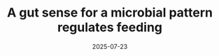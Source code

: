 ---
title: "A gut sense for a microbial pattern regulates feeding"
authors:
  - Winston W. Liu
  - Naama Reicher
  - Emily Alway
  - Laura E. Rupprecht
  - Peter Weng
  - Chloe Schaefgen
  - Marguerita E. Klein
  - Jorge A. Villalobos
  - Carlos Puerto-Hernandez
  - Yolanda Graciela Kiesling Altún
  - Amanda Carbajal
  - José Alfredo Aguayo-Guerrero
  - Alam Coss
  - Atharva Sahasrabudhe
  - Polina Anikeeva
  - Alan de Araujo
  - Avnika Bali
  - Guillaume de Lartigue
  - Elvi Gil-Lievana
  - Ranier Gutierrez
  - Edward A. Miao
  - John F. Ra wls
  - M. Maya Kaelberer
  - Diego V. Bohórquez
publication: "Nature"
publication_types: ["0"]
featured: false
date: 2025-07-23
publishDate: 2025-07-23
doi: "10.1038/s41586-025-09301-7"
url_pdf: ""
abstract: ""
---